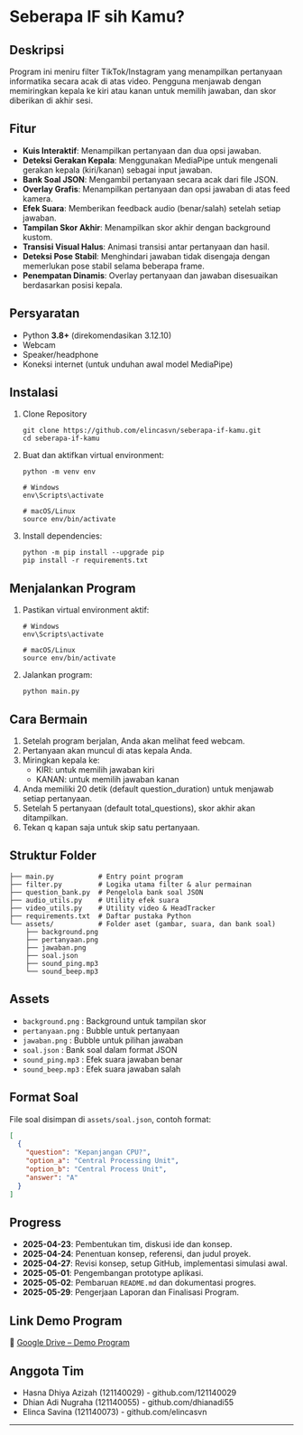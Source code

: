 # Seberapa IF sih Kamu?

## Deskripsi
Program ini meniru filter TikTok/Instagram yang menampilkan pertanyaan informatika secara acak di atas video. Pengguna menjawab dengan memiringkan kepala ke kiri atau kanan untuk memilih jawaban, dan skor diberikan di akhir sesi.

## Fitur
- **Kuis Interaktif**: Menampilkan pertanyaan dan dua opsi jawaban.
- **Deteksi Gerakan Kepala**: Menggunakan MediaPipe untuk mengenali gerakan kepala (kiri/kanan) sebagai input jawaban.
- **Bank Soal JSON**: Mengambil pertanyaan secara acak dari file JSON.
- **Overlay Grafis**: Menampilkan pertanyaan dan opsi jawaban di atas feed kamera.
- **Efek Suara**: Memberikan feedback audio (benar/salah) setelah setiap jawaban.
- **Tampilan Skor Akhir**: Menampilkan skor akhir dengan background kustom.
- **Transisi Visual Halus**: Animasi transisi antar pertanyaan dan hasil.
- **Deteksi Pose Stabil**: Menghindari jawaban tidak disengaja dengan memerlukan pose stabil selama beberapa frame.
- **Penempatan Dinamis**: Overlay pertanyaan dan jawaban disesuaikan berdasarkan posisi kepala.

## Persyaratan
- Python **3.8+** (direkomendasikan 3.12.10)
- Webcam
- Speaker/headphone
- Koneksi internet (untuk unduhan awal model MediaPipe)

## Instalasi

1. Clone Repository
   ```
   git clone https://github.com/elincasvn/seberapa-if-kamu.git
   cd seberapa-if-kamu
   ```
   
3. Buat dan aktifkan virtual environment:
   ```
   python -m venv env

   # Windows
   env\Scripts\activate

   # macOS/Linux
   source env/bin/activate
   ```

4. Install dependencies:
   ```
   python -m pip install --upgrade pip
   pip install -r requirements.txt
   ```

## Menjalankan Program
1. Pastikan virtual environment aktif:
   ```
   # Windows
   env\Scripts\activate

   # macOS/Linux
   source env/bin/activate
   ```

2. Jalankan program:
   ```
   python main.py
   ```

## Cara Bermain
1. Setelah program berjalan, Anda akan melihat feed webcam.
2. Pertanyaan akan muncul di atas kepala Anda.
3. Miringkan kepala ke:
   - KIRI: untuk memilih jawaban kiri
   - KANAN: untuk memilih jawaban kanan
4. Anda memiliki 20 detik (default question_duration) untuk menjawab setiap pertanyaan.
5. Setelah 5 pertanyaan (default total_questions), skor akhir akan ditampilkan.
6. Tekan q kapan saja untuk skip satu pertanyaan.

## Struktur Folder
```
├── main.py           # Entry point program
├── filter.py         # Logika utama filter & alur permainan
├── question_bank.py  # Pengelola bank soal JSON
├── audio_utils.py    # Utility efek suara
├── video_utils.py    # Utility video & HeadTracker
├── requirements.txt  # Daftar pustaka Python
└── assets/           # Folder aset (gambar, suara, dan bank soal)
    ├── background.png
    ├── pertanyaan.png
    ├── jawaban.png
    ├── soal.json
    ├── sound_ping.mp3
    └── sound_beep.mp3
```

## Assets
- `background.png` : Background untuk tampilan skor
- `pertanyaan.png` : Bubble untuk pertanyaan
- `jawaban.png` : Bubble untuk pilihan jawaban
- `soal.json` : Bank soal dalam format JSON
- `sound_ping.mp3` : Efek suara jawaban benar
- `sound_beep.mp3` : Efek suara jawaban salah

## Format Soal

File soal disimpan di `assets/soal.json`, contoh format:

```json
[
  {
    "question": "Kepanjangan CPU?",
    "option_a": "Central Processing Unit",
    "option_b": "Central Process Unit",
    "answer": "A"
  }
]
```

## Progress

* **2025-04-23**: Pembentukan tim, diskusi ide dan konsep.
* **2025-04-24**: Penentuan konsep, referensi, dan judul proyek.
* **2025-04-27**: Revisi konsep, setup GitHub, implementasi simulasi awal.
* **2025-05-01**: Pengembangan prototype aplikasi.
* **2025-05-02**: Pembaruan `README.md` dan dokumentasi progres.
* **2025-05-29**: Pengerjaan Laporan dan Finalisasi Program.

## Link Demo Program
📁 [Google Drive – Demo Program](https://drive.google.com/drive/folders/1SqHaEJ1cybg_ll-DF9oI0a13RtRJ4o8p?usp=sharing)

## Anggota Tim
* Hasna Dhiya Azizah (121140029) - github.com/121140029
* Dhian Adi Nugraha (121140055) - github.com/dhianadi55
* Elinca Savina (121140073) - github.com/elincasvn
---
